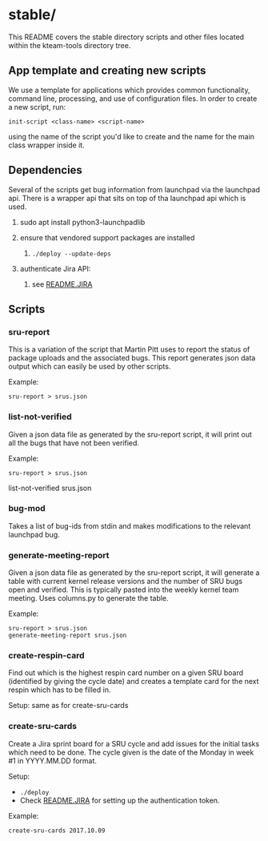 # stable/

This README covers the stable directory scripts and other files located
within the kteam-tools directory tree.

## App template and creating new scripts

We use a template for applications which provides common functionality, command
line, processing, and use of configuration files. In order to create a new
script, run:

```
init-script <class-name> <script-name>
```

using the name of the script you'd like to create and the name for the main class
wrapper inside it.

## Dependencies

Several of the scripts get bug information from launchpad via the launchpad
api. There is a wrapper api that sits on top of tha launchpad api which is
used.

1. sudo apt install python3-launchpadlib

2. ensure that vendored support packages are installed
    1. `./deploy --update-deps`

3. authenticate Jira API:
    1. see [README.JIRA](README.JIRA)

## Scripts

### sru-report

This is a variation of the script that Martin Pitt uses to report the
status of package uploads and the associated bugs. This report generates
json data output which can easily be used by other scripts.

Example:

    sru-report > srus.json

### list-not-verified

Given a json data file as generated by the sru-report script, it will
print out all the bugs that have not been verified.

Example:

    sru-report > srus.json

list-not-verified srus.json

### bug-mod

Takes a list of bug-ids from stdin and makes modifications to the relevant
launchpad bug.

### generate-meeting-report

Given a json  data file as generated by the sru-report script, it will
generate a table with current kernel release versions and the number
of SRU bugs open and verified. This is typically pasted into the weekly
kernel team meeting. Uses columns.py to generate the table.

Example:

    sru-report > srus.json
    generate-meeting-report srus.json

### create-respin-card

Find out which is the highest respin card number on a given SRU
board (identified by giving the cycle date) and creates a template
card for the next respin which has to be filled in.

Setup: same as for create-sru-cards

### create-sru-cards

Create a Jira sprint board for a SRU cycle and add issues for the initial
tasks which need to be done.
The cycle given is the date of the Monday in week #1 in
YYYY.MM.DD format.

Setup:

- `./deploy`
- Check [README.JIRA](README.JIRA) for setting up the authentication token.

Example:

    create-sru-cards 2017.10.09
